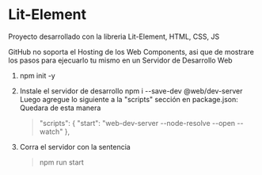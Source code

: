 # Lit-Element
Proyecto desarrollado con la libreria Lit-Element, HTML, CSS, JS

GitHub no soporta el Hosting de los Web Components, asi que de mostrare los pasos para ejecuarlo tu mismo en un Servidor de Desarrollo Web

1. npm init -y
2. Instale el servidor de desarrollo
     npm i --save-dev @web/dev-server
     Luego agregue lo siguiente a la "scripts" sección en package.json:    
     Quedara de esta manera
    > "scripts": {
    >  "start": "web-dev-server --node-resolve --open --watch"
    > },
     
3. Corra el servidor con la sentencia 
    > npm run start
